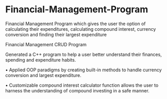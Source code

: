 # Financial-Management-Program
Financial Management Program which gives the user the option of calculating their expenditures, calculating compound interest, currency conversion and finding their largest expenditure

Financial Management CRUD Program

Generated a C++ program to help a user better understand their finances, spending and expenditure habits.

•	Applied OOP paradigms by creating built-in methods to handle currency conversion and largest expenditure.

•	Customizable compound interest calculator function allows the user to harness the understanding of compound investing in a safe manner.

